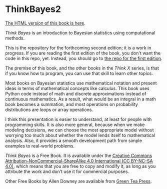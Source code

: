 # ThinkBayes2

[The HTML version of this book is here](http://allendowney.github.io/ThinkBayes2).

*Think Bayes* is an introduction to Bayesian statistics using computational methods.  

This is the repository for the forthcoming second edition; it is a work in progress.  If you are reading the first edition of the book, you don't want the code in this repo, yet.  Instead, you should go to [the repo for the first edition](https://github.com/AllenDowney/ThinkBayes).

The premise of this book, and the other books in the *Think X* series, is that if you know how to program, you can use that skill to learn other topics.

Most books on Bayesian statistics use mathematical notation and present ideas in terms of mathematical concepts like calculus. This book uses Python code instead of math and discrete approximations instead of continuous mathematics. 
As a result, what would be an integral in a math book becomes a summation, and most operations on probability distributions are loops or array operations.

I think this presentation is easier to understand, at least for people with programming skills. It is also more general, because when we make modeling decisions, we can choose the most appropriate model without worrying too much about whether the model lends itself to mathematical analysis. 
Also, it provides a smooth development path from simple examples to real-world problems.

*Think Bayes* is a Free Book. It is available under the [Creative Commons Attribution-NonCommercial-ShareAlike 4.0 International (CC BY-NC-SA 4.0)](https://creativecommons.org/licenses/by-nc-sa/4.0/), which means that you are free to copy and modify it, as long as you attribute the work and don’t use it for commercial purposes.

Other Free Books by Allen Downey are available from [Green Tea Press](https://greenteapress.com/wp/).
